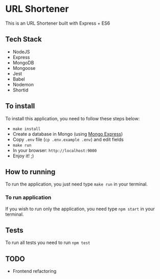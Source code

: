 # URL Shortener
This is an URL Shortener built with Express + ES6

## Tech Stack
* NodeJS
* Express
* MongoDB
* Mongoose
* Jest
* Babel
* Nodemon
* Shortid

## To install

To install this application, you need to follow these steps below:

- `make install`
- Create a database in Mongo (using [Mongo Express](http://localhost:8081))
- Copy `.env` file (`cp .env.example .env`) and edit fields
- `make run`
- In your browser: `http://localhost:9000`
- Enjoy it! ;)


## How to running
To run the application, you just need type `make run` in your terminal.

### To run application
If you wish to run only the application, you need type `npm start` in your terminal.

## Tests
To run all tests you need to run `npm test`

## TODO

- Frontend refactoring
